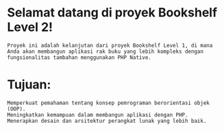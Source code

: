 # Selamat datang di proyek Bookshelf Level 2!

    Proyek ini adalah kelanjutan dari proyek Bookshelf Level 1, di mana Anda akan membangun aplikasi rak buku yang lebih kompleks dengan fungsionalitas tambahan menggunakan PHP Native.

# Tujuan:

    Memperkuat pemahaman tentang konsep pemrograman berorientasi objek (OOP).
    Meningkatkan kemampuan dalam membangun aplikasi dengan PHP.
    Menerapkan desain dan arsitektur perangkat lunak yang lebih baik.



